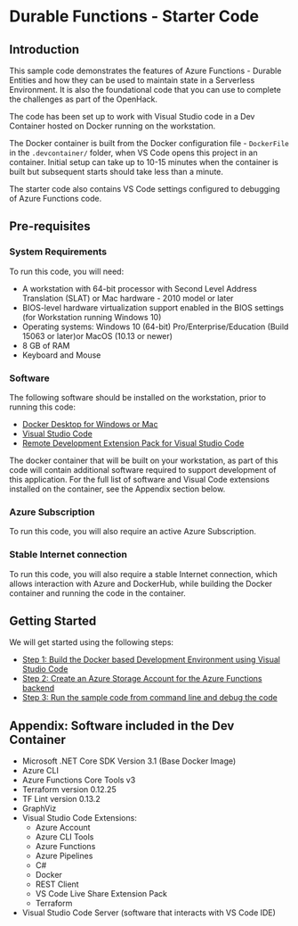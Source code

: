 # Durable Functions - Starter Code

## Introduction

This sample code demonstrates the features of Azure Functions - Durable Entities and how they can be used to maintain state in a Serverless Environment. It is also the foundational code that you can use to complete the challenges as part of the OpenHack.

The code has been set up to work with Visual Studio code in a Dev Container hosted on Docker running on the workstation.

The Docker container is built from the Docker configuration file -  `DockerFile` in the `.devcontainer/` folder, when VS Code opens this project in an container. Initial setup can take up to 10-15 minutes when the container is built but subsequent starts should take less than a minute.

The starter code also contains VS Code settings configured to debugging of Azure Functions code.

## Pre-requisites

### System Requirements

To run this code, you will need:

- A workstation with 64-bit processor with Second Level Address Translation (SLAT) or Mac hardware - 2010 model or later
- BIOS-level hardware virtualization support enabled in the BIOS settings (for Workstation running Windows 10)
- Operating systems: Windows 10 (64-bit) Pro/Enterprise/Education (Build 15063 or later)or MacOS (10.13 or newer)
- 8 GB of RAM
- Keyboard and Mouse

### Software

The following software should be installed on the workstation, prior to running this code:

- [Docker Desktop for Windows or Mac](https://docs.docker.com/desktop/)
- [Visual Studio Code](https://code.visualstudio.com/)
- [Remote Development Extension Pack for Visual Studio Code](https://marketplace.visualstudio.com/items?itemName=ms-vscode-remote.vscode-remote-extensionpack)

The docker container that will be built on your workstation, as part of this code will contain additional software required to support development of this application. For the full list of software and Visual Code extensions installed on the container, see the Appendix section below.

### Azure Subscription

To run this code, you will also require an active Azure Subscription.

### Stable Internet connection

To run this code, you will also require a stable Internet connection, which allows interaction with Azure and DockerHub, while building the Docker container and running the code in the container.

## Getting Started

We will get started using the following steps:

- [Step 1: Build the Docker based Development Environment using Visual Studio Code](./docs/vscode-remote-development.md)
- [Step 2: Create an Azure Storage Account for the Azure Functions backend](./docs/azurefunctions-storage-setup.md)
- [Step 3: Run the sample code from command line and debug the code](./docs/azurefunctions-running-debugging.md)

## Appendix: Software included in the Dev Container

- Microsoft .NET Core SDK Version 3.1 (Base Docker Image)
- Azure CLI
- Azure Functions Core Tools v3
- Terraform version 0.12.25
- TF Lint version 0.13.2
- GraphViz
- Visual Studio Code Extensions:
  - Azure Account
  - Azure CLI Tools
  - Azure Functions
  - Azure Pipelines
  - C#
  - Docker
  - REST Client
  - VS Code Live Share Extension Pack
  - Terraform
- Visual Studio Code Server (software that interacts with VS Code IDE)

